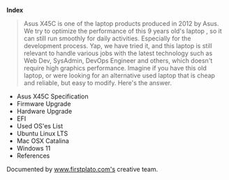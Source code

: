 **Index**

> Asus X45C is one of the laptop products produced in 2012 by Asus. We try to optimize the performance of this 9 years old's laptop , so it can still run smoothly for daily activities. Especially for the development process. Yap, we have tried it, and this laptop is still relevant to handle various jobs with the latest technology such as Web Dev, SysAdmin, DevOps Engineer and others, which doesn't require high graphics performance. Imagine if you have this old laptop, or were looking for an alternative used laptop that is cheap and reliable, but easy to modify. Here's the answer.

 - Asus X45C Specification
 - Firmware Upgrade
 - Hardware Upgrade
 - EFI
 - Used OS'es List
 - Ubuntu Linux LTS
 - Mac OSX Catalina
 - Windows 11
 - References

Documented by www.firstplato.com's creative team.
